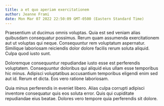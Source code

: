 ```yaml
---
title: a et quo aperiam exercitationem
author: Jeanne Frami
date: Mon Mar 07 2022 22:50:09 GMT-0500 (Eastern Standard Time)
---
```

Praesentium ut ducimus omnis voluptas. Quia est sed veniam alias quibusdam consequatur possimus. Rerum quam assumenda exercitationem aut ut voluptas qui neque. Consequuntur rem voluptatum aspernatur. Similique laboriosam reiciendis dolor dolore facilis rerum soluta aliquid. Culpa quod iusto sunt.

 Doloremque consequuntur repudiandae iusto esse est perferendis voluptatem. Consequuntur doloribus qui aliquid eius ullam esse temporibus hic minus. Adipisci voluptatibus accusantium temporibus eligendi enim sed aut id. Rerum et dicta. Eos vero ratione laboriosam.

 Quia minus perferendis in eveniet libero. Alias culpa corrupti adipisci inventore consequatur quis eos soluta error. Quis qui cupiditate repudiandae eius beatae. Dolores vero tempore quia perferendis sit dolore.